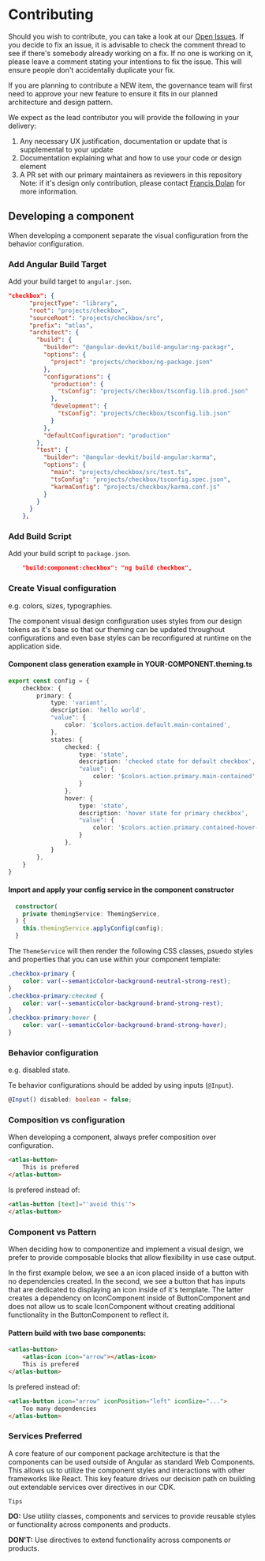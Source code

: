 # Contributing

Should you wish to contribute, you can take a look at our [Open Issues](https://github.com/mmctech/proxima-atlas/issues). If you decide to fix an issue, it is advisable to check the comment thread to see if there's somebody already working on a fix. If no one is working on it, please leave a comment stating your intentions to fix the issue. This will ensure people don't accidentally duplicate your fix.

If you are planning to contribute a NEW item, the governance team will first need to approve your new feature to ensure it fits in our planned architecture and design pattern.

We expect as the lead contributor you will provide the following in your delivery:

1. Any necessary UX justification, documentation or update that is supplemental to your update
2. Documentation explaining what and how to use your code or design element
3. A PR set with our primary maintainers as reviewers in this repository
    Note: if it's design only contribution, please contact [Francis Dolan](mailto:Francis.Dolan@mmc.com) for more information.



## Developing a component

When developing a component separate the visual configuration from the behavior configuration.

### Add Angular Build Target

Add your build target to `angular.json`.

```json
"checkbox": {
      "projectType": "library",
      "root": "projects/checkbox",
      "sourceRoot": "projects/checkbox/src",
      "prefix": "atlas",
      "architect": {
        "build": {
          "builder": "@angular-devkit/build-angular:ng-packagr",
          "options": {
            "project": "projects/checkbox/ng-package.json"
          },
          "configurations": {
            "production": {
              "tsConfig": "projects/checkbox/tsconfig.lib.prod.json"
            },
            "development": {
              "tsConfig": "projects/checkbox/tsconfig.lib.json"
            }
          },
          "defaultConfiguration": "production"
        },
        "test": {
          "builder": "@angular-devkit/build-angular:karma",
          "options": {
            "main": "projects/checkbox/src/test.ts",
            "tsConfig": "projects/checkbox/tsconfig.spec.json",
            "karmaConfig": "projects/checkbox/karma.conf.js"
          }
        }
      }
    },
```

### Add Build Script

Add your build script to `package.json`.

```json
    "build:component:checkbox": "ng build checkbox",
```

### Create Visual configuration

e.g. colors, sizes, typographies.

The component visual design configuration uses styles from our design tokens as it's base so that our theming can be updated throughout configurations and even base styles can be reconfigured at runtime on the application side.

#### Component class generation example in YOUR-COMPONENT.theming.ts

```ts
export const config = {
    checkbox: {
        primary: {
            type: 'variant',
            description: 'hello world',
            "value": {
                color: '$colors.action.default.main-contained',
            },
            states: {
                checked: {
                    type: 'state',
                    description: 'checked state for default checkbox',
                    "value": {
                        color: '$colors.action.primary.main-contained',
                    }
                },
                hover: {
                    type: 'state',
                    description: 'hover state for primary checkbox',
                    "value": {
                        color: '$colors.action.primary.contained-hover-background',
                    }
                },
            }
        },
    }
}
```

#### Import and apply your config service in the component constructor

```ts
  constructor(
    private themingService: ThemingService,
  ) {
    this.themingService.applyConfig(config);
  }
```


The `ThemeService` will then render the following CSS classes, psuedo styles and properties that you can use within your component template:

```css
.checkbox-primary {
    color: var(--semanticColor-background-neutral-strong-rest);
}
.checkbox-primary:checked {
    color: var(--semanticColor-background-brand-strong-rest);
}
.checkbox-primary:hover {
    color: var(--semanticColor-background-brand-strong-hover);
}
```

### Behavior configuration

e.g. disabled state.

Te behavior configurations should be added by using inputs (`@Input`).

```ts
@Input() disabled: boolean = false;
```

### Composition vs configuration

When developing a component, always prefer composition over configuration.

```html
<atlas-button>
    This is prefered
</atlas-button>
```
Is prefered instead of:

```html
<atlas-button [text]="'avoid this'">
</atlas-button>
```


### Component vs Pattern

When deciding how to componentize and implement a visual design, we prefer to provide composable blocks that allow flexibility in use case output. 

In the first example below, we see a an icon placed inside of a button with no dependencies created. In the second, we see a button that has inputs that are dedicated to displaying an icon inside of it's template. The latter creates a dependency on IconComponent inside of ButtonComponent and does not allow us to scale IconComponent without creating additional functionality in the ButtonComponent to reflect it.

#### Pattern build with two base components:

```html
<atlas-button>
    <atlas-icon icon="arrow"></atlas-icon>
    This is prefered
</atlas-button>
```
Is prefered instead of:

```html
<atlas-button icon="arrow" iconPosition="left" iconSize="...">
    Too many dependencies
</atlas-button>
```

### Services Preferred

A core feature of our component package architecture is that the components can be used outside of Angular as standard Web Components. This allows us to utilize the component styles and interactions with other frameworks like React. This key feature drives our decision path on building out extendable services over directives in our CDK.

`Tips`

**DO:** Use utility classes, components and services to provide reusable styles or functionality across components and products.

**DON'T:** Use directives to extend functionality across components or products.
